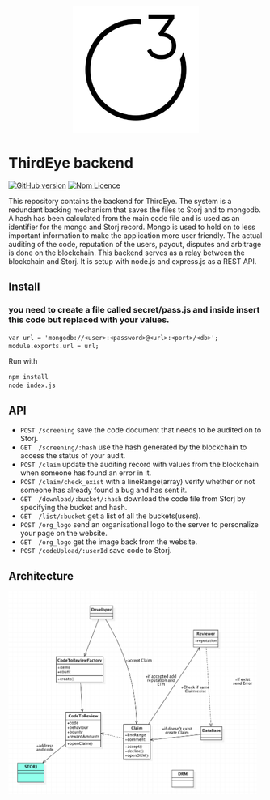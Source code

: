 <p align="center">
  <img src="./documentation/logo1.png" height="250" /></img>
</p>

# ThirdEye backend

[![GitHub version](https://badge.fury.io/gh/ThirdEyeTeam%2Fbackend.svg)](https://badge.fury.io/gh/ThirdEyeTeam%2Fbackend)
[![Npm Licence](https://img.shields.io/npm/l/redaction.svg)](https://www.npmjs.com/package/redaction)

This repository contains the backend for ThirdEye.
The system is a redundant backing mechanism that saves the files to Storj and to mongodb.
A hash has been calculated from the main code file and is used as an identifier for the mongo and Storj record.
Mongo is used to hold on to less important information to make the application more user friendly. The actual auditing of the code, reputation of the users, payout, disputes and arbitrage is done on the blockchain. This backend serves as a relay between the blockchain and Storj. It is setup with node.js and express.js as a REST API.

## Install

### you need to create a file called secret/pass.js and inside insert this code but replaced with your values.
 ```
var url = 'mongodb://<user>:<password>@<url>:<port>/<db>';
module.exports.url = url;
 ```
 
Run with
  ```bash
  npm install
  node index.js
  ```
 ## API
 
* `POST /screening` save the code document that needs to be audited on to Storj.
* `GET  /screening/:hash` use the hash generated by the blockchain to access the status of your audit.
* `POST /claim` update the auditing record with values from the blockchain when someone has found an error in it.
* `POST /claim/check_exist` with a lineRange(array) verify whether or not someone has already found a bug and has sent it.
* `GET  /download/:bucket/:hash` download the code file from Storj by specifying the bucket and hash.
* `GET  /list/:bucket` get a list of all the buckets(users).
* `POST /org_logo` send an organisational logo to the server to personalize your page on the website.
* `GET  /org_logo` get the image back from the website.
* `POST /codeUpload/:userId` save code to Storj.

 ## Architecture
<p>
  <img src="./documentation/graph.png" height="400" />
</p>
